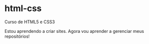 # html-css
 Curso de HTML5 e CSS3

Estou aprendendo a criar sites. Agora vou aprender a gerenciar meus repositórios!
